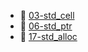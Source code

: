 * 📄 [03-std_cell](03-std_cell.md)
* 📄 [06-std_ptr](06-std_ptr.md)
* 📄 [17-std_alloc](17-std_alloc.md)
